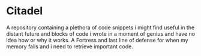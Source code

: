 # Citadel
A repository containing a plethora of code snippets i might find useful in the distant future and blocks of code i wrote in a moment of genius and have no idea how or why it works.
A Fortress and last line of defense for when my memory fails and i need to retrieve important code.
